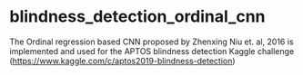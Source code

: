 # blindness_detection_ordinal_cnn
The Ordinal regression based CNN proposed by Zhenxing Niu et. al, 2016 is implemented and used for the APTOS blindness detection Kaggle challenge (https://www.kaggle.com/c/aptos2019-blindness-detection)

